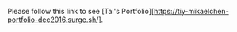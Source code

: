 Please follow this link to see [Tai's Portfolio][https://tiy-mikaelchen-portfolio-dec2016.surge.sh/].
